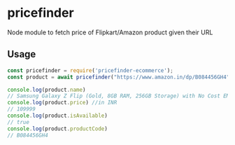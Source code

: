 # pricefinder

Node module to fetch price of Flipkart/Amazon product given their URL

## Usage
```js
const pricefinder = require('pricefinder-ecommerce');
const product = await pricefinder("https://www.amazon.in/dp/B084456GH4", "amazon");

console.log(product.name)
// Samsung Galaxy Z Flip (Gold, 8GB RAM, 256GB Storage) with No Cost EMI/Additional Exchange Offers
console.log(product.price) //in INR
// 109999
console.log(product.isAvailable)
// true
console.log(product.productCode)
// B084456GH4
```
